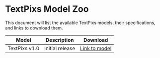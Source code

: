 # TextPixs Model Zoo

This document will list the available TextPixs models, their specifications, and links to download them.

| Model | Description | Download |
|---|---|---|
| TextPixs v1.0 | Initial release | [Link to model]() |
